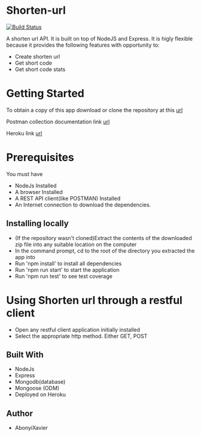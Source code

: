 # Shorten-url
[![Build Status](https://app.travis-ci.com/AbonyiXavier/Shorten-url.svg?branch=main)](https://app.travis-ci.com/AbonyiXavier/Shorten-url)

A shorten url API. It is built on top of NodeJS and Express. It is higly flexible because it provides the following features with opportunity to:

- Create shorten url
- Get short code
- Get short code stats

# Getting Started


To obtain a copy of this app download or clone the repository at this [url](https://github.com/AbonyiXavier/Shorten-url)

Postman collection documentation link [url](https://documenter.getpostman.com/view/7775892/UyxjEkah)

Heroku link [url](https://shortenurl-api.herokuapp.com)

# Prerequisites

You must have

- NodeJs Installed
- A browser Installed
- A REST API client(like POSTMAN) Installed
- An Internet connection to download the dependencies.

## Installing locally

- (If the repository wasn't cloned)Extract the contents of the downloaded zip file into any suitable location on the computer
- In the command prompt, cd to the root of the directory you extracted the app into
- Run 'npm install' to install all dependencies
- Run 'npm run start' to start the application
- Run 'npm run test' to see test coverage

# Using Shorten url through a restful client

- Open any restful client application initially installed
- Select the appropriate http method. Either GET, POST

## Built With

- NodeJs
- Express
- Mongodb(database)
- Mongoose (ODM)
- Deployed on Heroku


## Author

- AbonyiXavier
